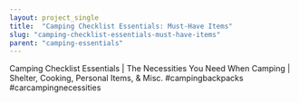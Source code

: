 ```yaml
---
layout: project_single
title:  "Camping Checklist Essentials: Must-Have Items"
slug: "camping-checklist-essentials-must-have-items"
parent: "camping-essentials"
---
```

Camping Checklist Essentials | The Necessities You Need When Camping | Shelter, Cooking, Personal Items, & Misc. #campingbackpacks #carcampingnecessities